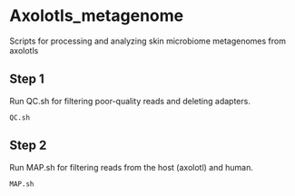 # Axolotls_metagenome
Scripts for processing and analyzing skin microbiome metagenomes from axolotls

## Step 1
Run QC.sh for filtering poor-quality reads and deleting adapters.

    QC.sh

## Step 2
Run MAP.sh for filtering reads from the host (axolotl) and human.

    MAP.sh
